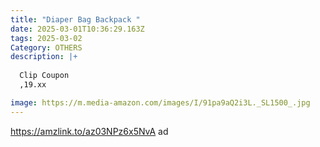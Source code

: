 ```yaml
---
title: "Diaper Bag Backpack "
date: 2025-03-01T10:36:29.163Z
tags: 2025-03-02
Category: OTHERS
description: |+
  
  Clip Coupon
  ,19.xx  

image: https://m.media-amazon.com/images/I/91pa9aQ2i3L._SL1500_.jpg
---
```

https://amzlink.to/az03NPz6x5NvA  ad